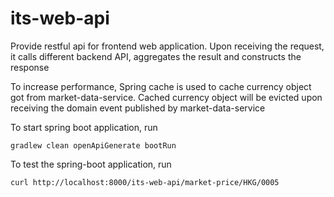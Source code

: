 # its-web-api
Provide restful api for frontend web application.  Upon receiving the request, it calls different backend API, aggregates the result and constructs the response

To increase performance, Spring cache is used to cache currency object got from market-data-service.  Cached currency object will be evicted upon receiving the domain event published by market-data-service 

To start spring boot application, run
```
gradlew clean openApiGenerate bootRun
```

To test the spring-boot application, run
```
curl http://localhost:8000/its-web-api/market-price/HKG/0005
```

